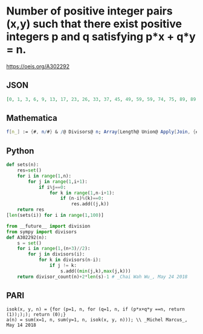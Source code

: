 # Number of positive integer pairs \(x,y\) such that there exist positive integers p and q satisfying p\*x \+ q\*y \= n\.
https://oeis.org/A302292
## JSON
```JSON
[0, 1, 3, 6, 9, 13, 17, 23, 26, 33, 37, 45, 49, 59, 59, 74, 75, 89, 89, 103, 101, 123, 119, 139, 132, 161, 151, 175, 169, 193, 187, 219, 203, 243, 211, 260, 243, 287, 261, 297, 281, 327, 301, 351, 313, 381, 341, 401, 354, 421, 389, 451, 405, 483, 409, 489, 457, 537, 471, 547, 495, 593, 509, 610, 521, 645, 565, 669, 601]
```
## Mathematica
```Mathematica
f[n_] := {#, n/#} & /@ Divisors@ n; Array[Length@ Union@ Apply[Join, {#, Reverse /@ #}] &@ Apply[Join, Map[Apply[Join, Outer[{#1, #2} &, #1, #2, 1]][[All, All, -1]] & @@ Map[f, #] &, IntegerPartitions[#, {2}]]] &, 68, 2] (* _Michael De Vlieger_, May 14 2018 *)
```
## Python
```Python
def sets(n):
    res=set()
    for i in range(1,n):
        for j in range(1,i+1):
            if i%j==0:
                for k in range(1,n-i+1):
                    if (n-i)%(k)==0:
                        res.add((j,k))
    return res
[len(sets(i)) for i in range(1,100)]
```
```Python
from __future__ import division
from sympy import divisors
def A302292(n):
    s = set()
    for i in range(1,(n+3)//2):
        for j in divisors(i):
            for k in divisors(n-i):
                if j != k:
                    s.add((min(j,k),max(j,k)))
    return divisor_count(n)+2*len(s)-1 # _Chai Wah Wu_, May 24 2018
```
## PARI
```PARI
isok(x, y, n) = {for (p=1, n, for (q=1, n, if (p*x+q*y ==n, return (1)););); return (0);}
a(n) = sum(x=1, n, sum(y=1, n, isok(x, y, n))); \\ _Michel Marcus_, May 14 2018
```
